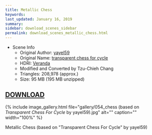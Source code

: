 ```yaml
---
title: Metallic Chess
keywords: 
last_updated: January 16, 2019
summary: 
sidebar: download_scenes_sidebar
permalink: download_scenes_metallic_chess.html
---
```


* Scene Info
  * Original Author: [yayel59](https://www.blendswap.com/user/yayel59)
  * Original Name: [transparent chess for cycle](https://www.blendswap.com/blends/view/77007)
  * HDRI: [Veranda](https://hdrihaven.com/hdri/?h=veranda)
  * Modified and Converted by Tzu-Chieh Chang
  * Triangles: 208,978 (approx.)
  * Size: 95 MB (195 MB unzipped)

## [**DOWNLOAD**](https://drive.google.com/uc?export=download&id=1T5j1RGu9wQCgdRYolTQPmNd9nDCRioBi)

{% include image_gallery.html file="gallery/054_chess (based on _Transparent Chess For Cycle_ by yayel59).jpg" alt="" caption="" width="100%" %}

Metallic Chess (based on \"Transparent Chess For Cycle\" by yayel59)
